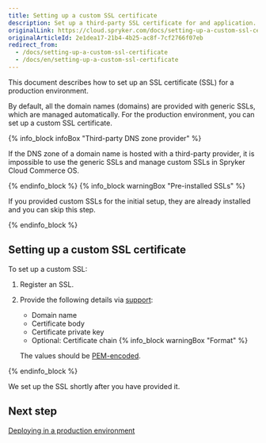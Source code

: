 ```yaml
---
title: Setting up a custom SSL certificate
description: Set up a third-party SSL certificate for and application.
originalLink: https://cloud.spryker.com/docs/setting-up-a-custom-ssl-certificate
originalArticleId: 2e1dea17-21b4-4b25-ac8f-7cf2766f07eb
redirect_from:
  - /docs/setting-up-a-custom-ssl-certificate
  - /docs/en/setting-up-a-custom-ssl-certificate
---
```


This document describes how to set up an SSL certificate (SSL) for a production environment. 

By default, all the domain names (domains) are provided with generic SSLs, which are managed automatically. For the production environment, you can set up a custom SSL certificate. 

{% info_block infoBox "Third-party DNS zone provider" %}

If the DNS zone of a domain name is hosted with a third-party provider, it is impossible to use the generic SSLs and manage custom SSLs in Spryker Cloud Commerce OS.

{% endinfo_block %}
{% info_block warningBox "Pre-installed SSLs" %}

If you provided custom SSLs for the initial setup, they are already installed and you can skip this step.

{% endinfo_block %}



## Setting up a custom SSL certificate

To set up a custom SSL:

1. Register an SSL.
2. Provide the following details via [support](https://spryker.force.com/support/s/):
    * Domain name
    * Certificate body
    * Certificate private key
    * Optional: Certificate chain
    {% info_block warningBox "Format" %}

    The values should be [PEM-encoded](https://docs.aws.amazon.com/acm/latest/userguide/import-certificate-format.html).
    
{% endinfo_block %}
    
We set up the SSL shortly after you have provided it. 



## Next step
[Deploying in a production environment](/docs/cloud/dev/spryker-cloud-commerce-os/deploying-in-a-production-environment.html)












